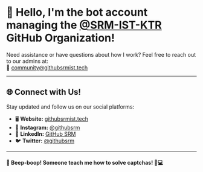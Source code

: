 # 🤖 Hello, I'm the bot account managing the [@SRM-IST-KTR](https://github.com/SRM-IST-KTR) GitHub Organization!

Need assistance or have questions about how I work? Feel free to reach out to our admins at:  
📧 [community@githubsrmist.tech](mailto:community@githubsrmist.tech)

---

## 🌐 Connect with Us!

Stay updated and follow us on our social platforms:

- 🖥️ **Website:** [githubsrmist.tech](https://githubsrmist.tech)  
- 📸 **Instagram:** [@githubsrm](https://www.instagram.com/githubsrm/)
- 💼 **LinkedIn:** [GitHub SRM](https://www.linkedin.com/company/githubsrm/)  
- 🐦 **Twitter:** [@githubsrm](https://twitter.com/githubsrm)  

---

#### 🔧 Beep-boop! Someone teach me how to solve captchas! 🧠💻
